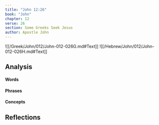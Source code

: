 ```yaml
---
title: "John 12:26"
book: "John"
chapter: 12
verse: 26
section: Some Greeks Seek Jesus
author: Apostle John
---
```

![[/Greek/John/012/John-012-026G.md#Text]]
![[/Hebrew/John/012/John-012-026H.md#Text]]

## Analysis

#### Words

#### Phrases

#### Concepts

## Reflections
